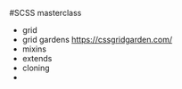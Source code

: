 #SCSS masterclass

* grid
* grid gardens https://cssgridgarden.com/
* mixins
* extends
* cloning
* 
